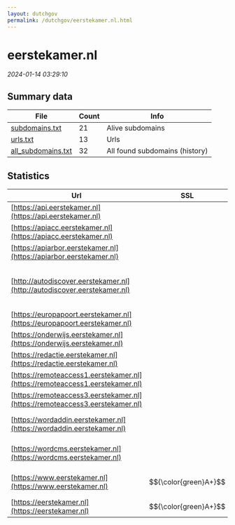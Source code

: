 ```yaml
---
layout: dutchgov
permalink: /dutchgov/eerstekamer.nl.html
---
```



# eerstekamer.nl
*2024-01-14 03:29:10*
## Summary data


| File       | Count | Info |
|------------|-------|------|
|[subdomains.txt](/data/eerstekamer.nl/subdomains.txt)|21|Alive subdomains|
|[urls.txt](/data/eerstekamer.nl/urls.txt)|13|Urls|
|[all_subdomains.txt](/data/eerstekamer.nl/all_subdomains.txt)|32|All found subdomains (history)|


## Statistics


| Url | SSL | Server | Cookie | HSTS | CSP | XFO | XXP | RP | Tech |Title |
|------------|-------|------|------|------|------|------|------|------|------|------|
|[https://api.eerstekamer.nl](https://api.eerstekamer.nl)| || |:white_check_mark: | | | :white_check_mark: | :white_check_mark: |HSTS|Not Found|
|[https://apiacc.eerstekamer.nl](https://apiacc.eerstekamer.nl)| || |:white_check_mark: | | | :white_check_mark: | :white_check_mark: |HSTS|Not Found|
|[https://apiarbor.eerstekamer.nl](https://apiarbor.eerstekamer.nl)| || |:white_check_mark: | | | :white_check_mark: | :white_check_mark: |HSTS|403 Forbidden|
|[http://autodiscover.eerstekamer.nl](http://autodiscover.eerstekamer.nl)| |Microsoft-IIS/10.0|:white_check_mark: |:white_check_mark: | | :white_check_mark: | :white_check_mark: | :white_check_mark: |IIS:10.0 Microsoft ASP.NET Windows Server||
|[https://europapoort.eerstekamer.nl](https://europapoort.eerstekamer.nl)| || |:white_check_mark: |:warning: | :white_check_mark: | :white_check_mark: | :white_check_mark: |HSTS|Moved|
|[https://onderwijs.eerstekamer.nl](https://onderwijs.eerstekamer.nl)| |nginx/1.19.4|:white_check_mark: | | | | | :white_check_mark: |Nginx:1.19.4|302 Found|
|[https://redactie.eerstekamer.nl](https://redactie.eerstekamer.nl)| || |:white_check_mark: |:warning: | :white_check_mark: | :white_check_mark: | :white_check_mark: |HSTS|Moved|
|[https://remoteaccess1.eerstekamer.nl](https://remoteaccess1.eerstekamer.nl)| ||:warning: |:white_check_mark: |:warning: | :white_check_mark: | :white_check_mark: | :white_check_mark: |HSTS||
|[https://remoteaccess3.eerstekamer.nl](https://remoteaccess3.eerstekamer.nl)| || | | | | | :white_check_mark: |HSTS||
|[https://wordaddin.eerstekamer.nl](https://wordaddin.eerstekamer.nl)| || | | | | | :white_check_mark: ||Web App - Unavai...|
|[https://wordcms.eerstekamer.nl](https://wordcms.eerstekamer.nl)| || | | | | | :white_check_mark: ||Web App - Unavai...|
|[https://www.eerstekamer.nl](https://www.eerstekamer.nl)| $${\color{green}A+}$$ || |:white_check_mark: |:warning: | :white_check_mark: | :white_check_mark: | :white_check_mark: |HSTS ZURB Foundation|Home - Eerste Ka...|
|[https://eerstekamer.nl](https://eerstekamer.nl)| $${\color{green}A+}$$ || |:white_check_mark: |:warning: | :white_check_mark: | :white_check_mark: | :white_check_mark: |HSTS|302 Found|
